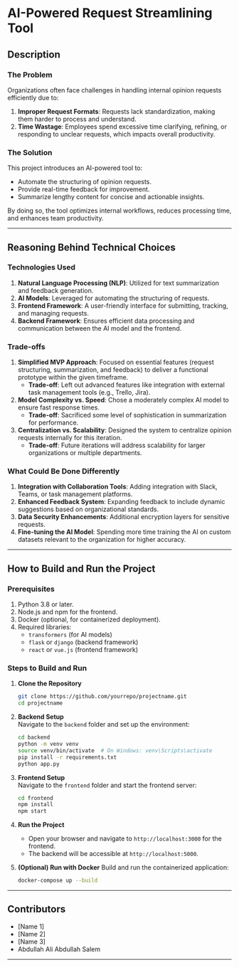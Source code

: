 
# **AI-Powered Request Streamlining Tool**

## **Description**

### **The Problem**
Organizations often face challenges in handling internal opinion requests efficiently due to:
1. **Improper Request Formats**: Requests lack standardization, making them harder to process and understand.
2. **Time Wastage**: Employees spend excessive time clarifying, refining, or responding to unclear requests, which impacts overall productivity.

### **The Solution**
This project introduces an AI-powered tool to:
- Automate the structuring of opinion requests.
- Provide real-time feedback for improvement.
- Summarize lengthy content for concise and actionable insights.

By doing so, the tool optimizes internal workflows, reduces processing time, and enhances team productivity.

---

## **Reasoning Behind Technical Choices**

### **Technologies Used**
1. **Natural Language Processing (NLP)**: Utilized for text summarization and feedback generation.
2. **AI Models**: Leveraged for automating the structuring of requests.
3. **Frontend Framework**: A user-friendly interface for submitting, tracking, and managing requests.
4. **Backend Framework**: Ensures efficient data processing and communication between the AI model and the frontend.

### **Trade-offs**
1. **Simplified MVP Approach**: Focused on essential features (request structuring, summarization, and feedback) to deliver a functional prototype within the given timeframe.
   - **Trade-off**: Left out advanced features like integration with external task management tools (e.g., Trello, Jira).
2. **Model Complexity vs. Speed**: Chose a moderately complex AI model to ensure fast response times.
   - **Trade-off**: Sacrificed some level of sophistication in summarization for performance.
3. **Centralization vs. Scalability**: Designed the system to centralize opinion requests internally for this iteration.
   - **Trade-off**: Future iterations will address scalability for larger organizations or multiple departments.

### **What Could Be Done Differently**
1. **Integration with Collaboration Tools**: Adding integration with Slack, Teams, or task management platforms.
2. **Enhanced Feedback System**: Expanding feedback to include dynamic suggestions based on organizational standards.
3. **Data Security Enhancements**: Additional encryption layers for sensitive requests.
4. **Fine-tuning the AI Model**: Spending more time training the AI on custom datasets relevant to the organization for higher accuracy.

---

## **How to Build and Run the Project**

### **Prerequisites**
1. Python 3.8 or later.
2. Node.js and npm for the frontend.
3. Docker (optional, for containerized deployment).
4. Required libraries:
   - `transformers` (for AI models)
   - `flask` or `django` (backend framework)
   - `react` or `vue.js` (frontend framework)

### **Steps to Build and Run**
1. **Clone the Repository**  
   ```bash
   git clone https://github.com/yourrepo/projectname.git
   cd projectname
   ```

2. **Backend Setup**  
   Navigate to the `backend` folder and set up the environment:
   ```bash
   cd backend
   python -m venv venv
   source venv/bin/activate  # On Windows: venv\Scripts\activate
   pip install -r requirements.txt
   python app.py
   ```

3. **Frontend Setup**  
   Navigate to the `frontend` folder and start the frontend server:
   ```bash
   cd frontend
   npm install
   npm start
   ```

4. **Run the Project**
   - Open your browser and navigate to `http://localhost:3000` for the frontend.
   - The backend will be accessible at `http://localhost:5000`.

5. **(Optional) Run with Docker**
   Build and run the containerized application:
   ```bash
   docker-compose up --build
   ```

---

## **Contributors**
- [Name 1]  
- [Name 2]  
- [Name 3]  
- Abdullah Ali Abdullah Salem  

---
